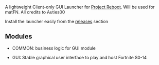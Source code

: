 A lightweight Client-only GUI Launcher for [Project Reboot](https://github.com/Milxnor/Project-Reboot-3.0/). Will be used for matFN. All credits to Auties00

Install the launcher easily from the [releases](https://github.com/matdoslb/matfn-Launcher/releases/) section

## Modules

- COMMON: business logic for GUI module
  
- GUI: Stable graphical user interface to play and host Fortnite S0-14
